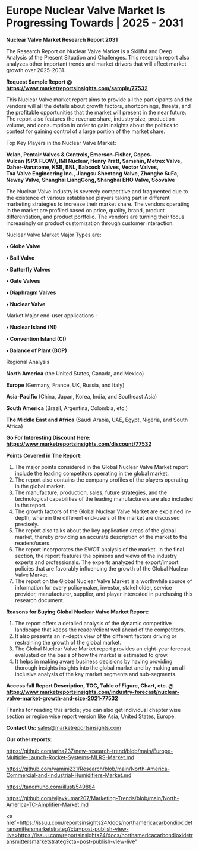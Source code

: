 # Europe Nuclear Valve Market Is Progressing Towards | 2025 - 2031

<strong>Nuclear Valve Market Research Report 2031</strong>

The Research Report on Nuclear Valve Market is a Skillful and Deep Analysis of the Present Situation and Challenges. This research report also analyzes other important trends and market drivers that will affect market growth over 2025-2031.

<strong>Request Sample Report @ <a href=https://www.marketreportsinsights.com/sample/77532>https://www.marketreportsinsights.com/sample/77532</a></strong>

This Nuclear Valve market report aims to provide all the participants and the vendors will all the details about growth factors, shortcomings, threats, and the profitable opportunities that the market will present in the near future. The report also features the revenue share, industry size, production volume, and consumption in order to gain insights about the politics to contest for gaining control of a large portion of the market share.

Top Key Players in the Nuclear Valve Market:

<strong>Velan, Pentair Valves & Controls, Emerson-Fisher, Copes-Vulcan (SPX FLOW), IMI Nuclear, Henry Pratt, Samshin, Metrex Valve, Daher-Vanatome, KSB, BNL, Babcock Valves, Vector Valves, Toa Valve Engineering Inc., Jiangsu Shentong Valve, Zhonghe SuFa, Neway Valve, Shanghai LiangGong, Shanghai EHO Valve, Soovalve</strong>

The Nuclear Valve Industry is severely competitive and fragmented due to the existence of various established players taking part in different marketing strategies to increase their market share. The vendors operating in the market are profiled based on price, quality, brand, product differentiation, and product portfolio. The vendors are turning their focus increasingly on product customization through customer interaction.

Nuclear Valve Market Major Types are:

<strong>• Globe Valve

• Ball Valve

• Butterfly Valves

• Gate Valves

• Diaphragm Valves

• Nuclear Valve</strong>

Market Major end-user applications :

<strong>• Nuclear Island (NI)

• Convention Island (CI)

• Balance of Plant (BOP)</strong>

Regional Analysis

</u><strong><b>North America</b></strong> (the United States, Canada, and Mexico)

<strong><b>Europe </b></strong>(Germany, France, UK, Russia, and Italy)

<strong><b>Asia-Pacific</b></strong> (China, Japan, Korea, India, and Southeast Asia)

<strong><b>South America</b></strong> (Brazil, Argentina, Colombia, etc.)

<strong><b>The Middle East and Africa</b></strong> (Saudi Arabia, UAE, Egypt, Nigeria, and South Africa)

<strong>Go For Interesting Discount Here: <a href=https://www.marketreportsinsights.com/discount/77532>https://www.marketreportsinsights.com/discount/77532</a></strong>

<strong>Points Covered in The Report:</strong>
<ol>
  <li>The major points considered in the Global Nuclear Valve Market report include the leading competitors operating in the global market.</li>
  <li>The report also contains the company profiles of the players operating in the global market.</li>
  <li>The manufacture, production, sales, future strategies, and the technological capabilities of the leading manufacturers are also included in the report.</li>
  <li>The growth factors of the Global Nuclear Valve Market are explained in-depth, wherein the different end-users of the market are discussed precisely.</li>
  <li>The report also talks about the key application areas of the global market, thereby providing an accurate description of the market to the readers/users.</li>
  <li>The report incorporates the SWOT analysis of the market. In the final section, the report features the opinions and views of the industry experts and professionals. The experts analyzed the export/import policies that are favorably influencing the growth of the Global Nuclear Valve Market.</li>
  <li>The report on the Global Nuclear Valve Market is a worthwhile source of information for every policymaker, investor, stakeholder, service provider, manufacturer, supplier, and player interested in purchasing this research document.</li>
</ol>
<strong>Reasons for Buying Global Nuclear Valve Market Report:</strong>

<ol>
  <li>The report offers a detailed analysis of the dynamic competitive landscape that keeps the reader/client well ahead of the competitors.</li>
  <li>It also presents an in-depth view of the different factors driving or restraining the growth of the global market.</li>
  <li>The Global Nuclear Valve Market report provides an eight-year forecast evaluated on the basis of how the market is estimated to grow.</li>
  <li>It helps in making aware business decisions by having providing thorough insights insights into the global market and by making an all-inclusive analysis of the key market segments and sub-segments.</li>
</ol>
<strong>Access full Report Description, TOC, Table of Figure, Chart, etc. @ <a href=https://www.marketreportsinsights.com/industry-forecast/nuclear-valve-market-growth-and-size-2021-77532>https://www.marketreportsinsights.com/industry-forecast/nuclear-valve-market-growth-and-size-2021-77532</a></strong>


Thanks for reading this article; you can also get individual chapter wise section or region wise report version like Asia, United States, Europe.

<strong>Contact Us:</strong>
sales@marketreportsinsights.com

<strong>Our other reports:</strong>

<a href=https://github.com/arha237/new-research-trend/blob/main/Europe-Multiple-Launch-Rocket-Systems-MLRS-Market.md>https://github.com/arha237/new-research-trend/blob/main/Europe-Multiple-Launch-Rocket-Systems-MLRS-Market.md</a>

<a href=https://github.com/yamini231/Research/blob/main/North-America-Commercial-and-Industrial-Humidifiers-Market.md>https://github.com/yamini231/Research/blob/main/North-America-Commercial-and-Industrial-Humidifiers-Market.md</a>

<a href=https://tanomuno.com/illust/549884>https://tanomuno.com/illust/549884</a>

<a href=https://github.com/vijaykumar207/Marketing-Trends/blob/main/North-America-TC-Amplifier-Market.md>https://github.com/vijaykumar207/Marketing-Trends/blob/main/North-America-TC-Amplifier-Market.md</a>

<a href=https://issuu.com/reportsinsights24/docs/northamericacarbondioxidetransmittersmarketstrateg?cta=post-publish-view-live>https://issuu.com/reportsinsights24/docs/northamericacarbondioxidetransmittersmarketstrateg?cta=post-publish-view-live</a>"
